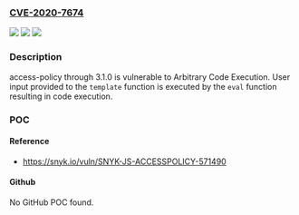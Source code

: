 ### [CVE-2020-7674](https://cve.mitre.org/cgi-bin/cvename.cgi?name=CVE-2020-7674)
![](https://img.shields.io/static/v1?label=Product&message=access-policy&color=blue)
![](https://img.shields.io/static/v1?label=Version&message=n%2Fa&color=blue)
![](https://img.shields.io/static/v1?label=Vulnerability&message=Arbitrary%20Code%20Execution&color=brighgreen)

### Description

access-policy through 3.1.0 is vulnerable to Arbitrary Code Execution. User input provided to the `template` function is executed by the `eval` function resulting in code execution.

### POC

#### Reference
- https://snyk.io/vuln/SNYK-JS-ACCESSPOLICY-571490

#### Github
No GitHub POC found.

